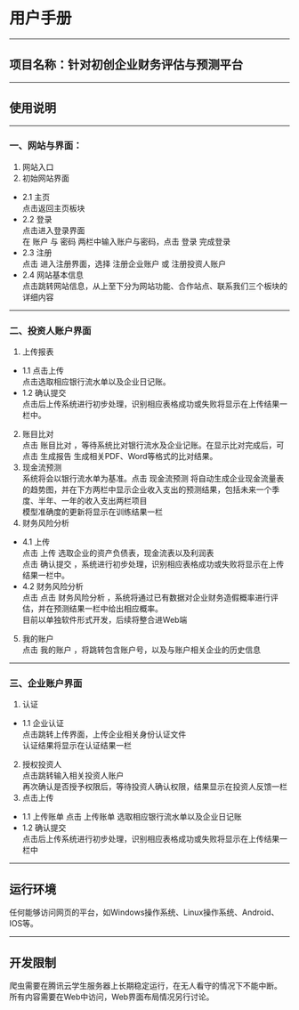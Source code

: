 # 用户手册
***
## 项目名称：针对初创企业财务评估与预测平台
***
## 使用说明
***
### 一、网站与界面：
1. 网站入口 
2. 初始网站界面
  - 2.1	主页  
    点击返回主页板块
  - 2.2	登录  
    点击进入登录界面  
    在 账户 与 密码 两栏中输入账户与密码，点击 登录 完成登录
  - 2.3	注册  
    点击 进入注册界面，选择 注册企业账户 或 注册投资人账户  
  - 2.4 网站基本信息    
    点击跳转网站信息，从上至下分为网站功能、合作站点、联系我们三个板块的详细内容
***
### 二、投资人账户界面
1.	上传报表
  - 1.1 点击上传  
    点击选取相应银行流水单以及企业日记账。
  - 1.2 确认提交  
    点击后上传系统进行初步处理，识别相应表格成功或失败将显示在上传结果一栏中。
2.	账目比对  
    点击 账目比对 ，等待系统比对银行流水及企业记账。在显示比对完成后，可点击 生成报告 生成相关PDF、Word等格式的比对结果。
3.  现金流预测  
    系统将会以银行流水单为基准。点击 现金流预测 将自动生成企业现金流量表的趋势图，并在下方两栏中显示企业收入支出的预测结果，包括未来一个季度、半年、一年的收入支出两栏项目  
    模型准确度的更新将显示在训练结果一栏
 4. 财务风险分析
  - 4.1	上传  
    点击 上传 选取企业的资产负债表，现金流表以及利润表   
    点击 确认提交 ，系统进行初步处理，识别相应表格成功或失败将显示在上传结果一栏中。
  - 4.2	财务风险分析  
    点击 
    点击 财务风险分析 ，系统将通过已有数据对企业财务造假概率进行评估，并在预测结果一栏中给出相应概率。  
    目前以单独软件形式开发，后续将整合进Web端
5. 我的账户  
    点击 我的账户 ，将跳转包含账户号，以及与账户相关企业的历史信息  
***
### 三、企业账户界面
1. 认证
  - 1.1 企业认证  
    点击跳转上传界面，上传企业相关身份认证文件  
    认证结果将显示在认证结果一栏
2. 授权投资人  
    点击跳转输入相关投资人账户  
    再次确认是否授予权限后，等待投资人确认权限，结果显示在投资人反馈一栏
4. 点击上传
  - 1.1 上传账单
    点击 上传账单 选取相应银行流水单以及企业日记账
  - 1.2 确认提交  
    点击后上传系统进行初步处理，识别相应表格成功或失败将显示在上传结果一栏中
***
## 运行环境
任何能够访问网页的平台，如Windows操作系统、Linux操作系统、Android、IOS等。
***
## 开发限制
爬虫需要在腾讯云学生服务器上长期稳定运行，在无人看守的情况下不能中断。
所有内容需要在Web中访问，Web界面布局情况另行讨论。

